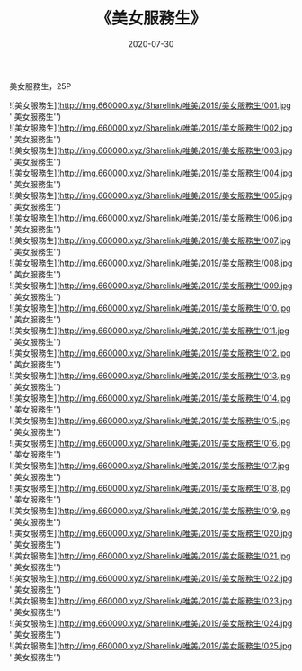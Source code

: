 ﻿---
layout: post
title:  《美女服務生》
date:   2020-07-30
img: http://img.660000.xyz/Sharelink/唯美/2019/美女服務生/000.jpg
categories: [美女, 清纯, 唯美]
---

美女服務生，25P

![美女服務生](http://img.660000.xyz/Sharelink/唯美/2019/美女服務生/001.jpg ''美女服務生'') <br>
![美女服務生](http://img.660000.xyz/Sharelink/唯美/2019/美女服務生/002.jpg ''美女服務生'') <br>
![美女服務生](http://img.660000.xyz/Sharelink/唯美/2019/美女服務生/003.jpg ''美女服務生'') <br>
![美女服務生](http://img.660000.xyz/Sharelink/唯美/2019/美女服務生/004.jpg ''美女服務生'') <br>
![美女服務生](http://img.660000.xyz/Sharelink/唯美/2019/美女服務生/005.jpg ''美女服務生'') <br>
![美女服務生](http://img.660000.xyz/Sharelink/唯美/2019/美女服務生/006.jpg ''美女服務生'') <br>
![美女服務生](http://img.660000.xyz/Sharelink/唯美/2019/美女服務生/007.jpg ''美女服務生'') <br>
![美女服務生](http://img.660000.xyz/Sharelink/唯美/2019/美女服務生/008.jpg ''美女服務生'') <br>
![美女服務生](http://img.660000.xyz/Sharelink/唯美/2019/美女服務生/009.jpg ''美女服務生'') <br>
![美女服務生](http://img.660000.xyz/Sharelink/唯美/2019/美女服務生/010.jpg ''美女服務生'') <br>
![美女服務生](http://img.660000.xyz/Sharelink/唯美/2019/美女服務生/011.jpg ''美女服務生'') <br>
![美女服務生](http://img.660000.xyz/Sharelink/唯美/2019/美女服務生/012.jpg ''美女服務生'') <br>
![美女服務生](http://img.660000.xyz/Sharelink/唯美/2019/美女服務生/013.jpg ''美女服務生'') <br>
![美女服務生](http://img.660000.xyz/Sharelink/唯美/2019/美女服務生/014.jpg ''美女服務生'') <br>
![美女服務生](http://img.660000.xyz/Sharelink/唯美/2019/美女服務生/015.jpg ''美女服務生'') <br>
![美女服務生](http://img.660000.xyz/Sharelink/唯美/2019/美女服務生/016.jpg ''美女服務生'') <br>
![美女服務生](http://img.660000.xyz/Sharelink/唯美/2019/美女服務生/017.jpg ''美女服務生'') <br>
![美女服務生](http://img.660000.xyz/Sharelink/唯美/2019/美女服務生/018.jpg ''美女服務生'') <br>
![美女服務生](http://img.660000.xyz/Sharelink/唯美/2019/美女服務生/019.jpg ''美女服務生'') <br>
![美女服務生](http://img.660000.xyz/Sharelink/唯美/2019/美女服務生/020.jpg ''美女服務生'') <br>
![美女服務生](http://img.660000.xyz/Sharelink/唯美/2019/美女服務生/021.jpg ''美女服務生'') <br>
![美女服務生](http://img.660000.xyz/Sharelink/唯美/2019/美女服務生/022.jpg ''美女服務生'') <br>
![美女服務生](http://img.660000.xyz/Sharelink/唯美/2019/美女服務生/023.jpg ''美女服務生'') <br>
![美女服務生](http://img.660000.xyz/Sharelink/唯美/2019/美女服務生/024.jpg ''美女服務生'') <br>
![美女服務生](http://img.660000.xyz/Sharelink/唯美/2019/美女服務生/025.jpg ''美女服務生'') <br>
